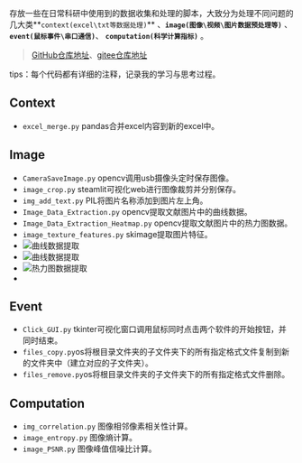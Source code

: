 存放一些在日常科研中使用到的数据收集和处理的脚本，大致分为处理不同问题的几大类**`context(excel\txt等数据处理)`** 、**`image(图像\视频\图片数据预处理等)`** 、**`event(鼠标事件\串口通信)`**、 **`computation(科学计算指标)`** 。

> [GitHub仓库地址](https://github.com/similing-scholar/ResearchScripts.git)、[gitee仓库地址](https://gitee.com/similing-scholar/ResearchScripts.git)

tips：每个代码都有详细的注释，记录我的学习与思考过程。

## Context
- `excel_merge.py` pandas合并excel内容到新的excel中。

## Image
- `CameraSaveImage.py` opencv调用usb摄像头定时保存图像。
- `image_crop.py` steamlit可视化web进行图像裁剪并分别保存。
- `img_add_text.py` PIL将图片名称添加到图片左上角。
- `Image_Data_Extraction.py` opencv提取文献图片中的曲线数据。
- `Image_Data_Extraction_Heatmap.py` opencv提取文献图片中的热力图数据。
- `image_texture_features.py` skimage提取图片特征。
- ![曲线数据提取](../readme/Image_Data_Extraction.png "曲线数据提取示意图")
- ![曲线数据提取](../readme/DataExtraction_curve.png "曲线数据提取算法流程图")
- ![热力图数据提取](../readme/DataExtraction_heatmap.png "热力图数据提取算法流程图")
- 
## Event
- `Click_GUI.py` tkinter可视化窗口调用鼠标同时点击两个软件的开始按钮，并同时结束。
- `files_copy.py`os将根目录文件夹的子文件夹下的所有指定格式文件复制到新的文件夹中（建立对应的子文件夹）。
- `files_remove.py`os将根目录文件夹的子文件夹下的所有指定格式文件删除。

## Computation
- `img_correlation.py` 图像相邻像素相关性计算。
- `image_entropy.py` 图像熵计算。
- `image_PSNR.py` 图像峰值信噪比计算。